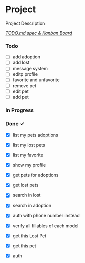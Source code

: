# Project

Project Description

<em>[TODO.md spec & Kanban Board](https://bit.ly/3fCwKfM)</em>

### Todo

- [ ] add adoption  
- [ ] add lost  
- [ ] message system  
- [ ] editp profile  
- [ ] favorite and unfavorite  
- [ ] remove pet  
- [ ] edit pet  
- [ ] add pet  

### In Progress


### Done ✓

- [x] list my pets adoptions  
- [x] list my lost pets  
- [x] list my favorite  
- [x] show my profile  
- [x] get pets for adoptions  
- [x] get lost pets  
- [x] search in lost  
- [x] search in adoption  
- [x] auth with phone number instead  
- [x] verify all fillables of each model  
- [x] get this Lost Pet  
- [x] get this pet  
- [x] auth  

